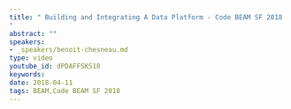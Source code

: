 ```yaml
---
title: " Building and Integrating A Data Platform - Code BEAM SF 2018
"
abstract: ""
speakers:
- _speakers/benoit-chesneau.md
type: video
youtube_id: dPDAFFSKS18
keywords: 
date: 2018-04-11
tags: BEAM,Code BEAM SF 2018
---
```

